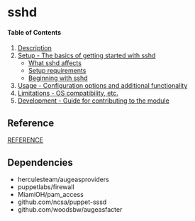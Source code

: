 # sshd

#### Table of Contents

1. [Description](#description)
2. [Setup - The basics of getting started with sshd](#setup)
    * [What sshd affects](#what-sshd-affects)
    * [Setup requirements](#setup-requirements)
    * [Beginning with sshd](#beginning-with-sshd)
3. [Usage - Configuration options and additional functionality](#usage)
4. [Limitations - OS compatibility, etc.](#limitations)
5. [Development - Guide for contributing to the module](#development)

## Reference

[REFERENCE](REFERENCE.md)

## Dependencies
- herculesteam/augeasproviders
- puppetlabs/firewall
- MiamiOH/pam_access
- github.com/ncsa/puppet-sssd
- github.com/woodsbw/augeasfacter
